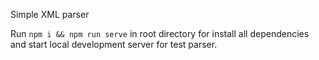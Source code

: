 Simple XML parser 

Run ```npm i && npm run serve``` in root directory for install all dependencies and start local development server for test parser.